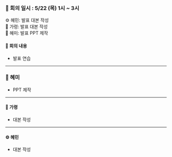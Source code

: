 ### 📝 회의 일시 : 5/22 (목) 1시 ~ 3시 

⚙️ 혜민: 발표 대본 작성 <br>
🔧 가령: 발표 대본 작성 <br>
🎨 혜미: 발표 PPT 제작 <br>

#### 👥 회의 내용 

- 발표 연습
---
### 🎨 혜미<br>
- PPT 제작
---
#### 🔧 가령 <br>
- 대본 작성


---
#### ⚙️ 혜민 <br>
- 대본 작성
